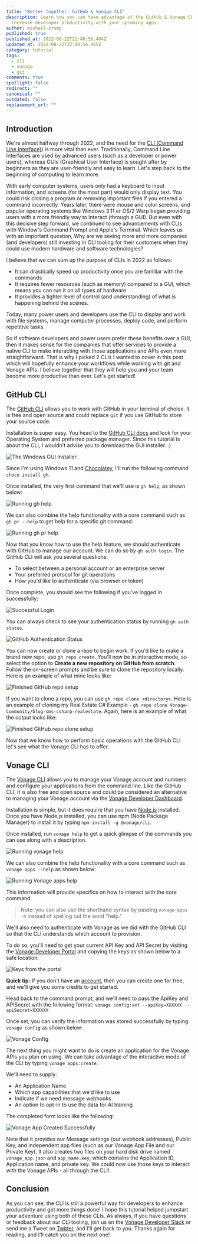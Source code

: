 ```yaml
---
title: "Better together: GitHub & Vonage CLI"
description: Learn how you can take advantage of the GitHub & Vonage CLI to
  increase developer productivity with your upcoming apps.
author: michael-crump
published: true
published_at: 2022-08-22T22:40:56.404Z
updated_at: 2022-08-22T22:40:56.465Z
category: tutorial
tags:
  - cli
  - vonage
  - git
comments: true
spotlight: false
redirect: ""
canonical: ""
outdated: false
replacement_url: ""
---
```

## Introduction

We're almost halfway through 2022, and the need for the [CLI (Command Line Interface)](https://en.wikipedia.org/wiki/Command-line_interface)) is more vital than ever. Traditionally, Command Line Interfaces are used by advanced users (such as a developer or power users), whereas GUIs (Graphical User Interface) is sought after by beginners as they are user-friendly and easy to learn. Let's step back to the beginning of computing to learn more.

With early computer systems, users only had a keyboard to input information, and screens (for the most part) would only display text. You could risk closing a program or removing important files if you entered a command incorrectly. Years later, there were mouse and color screens, and popular operating systems like Windows 3.11 or OS/2 Warp began providing users with a more friendly way to interact (through a GUI). But even with this decisive step forward, we continued to see advancements with CLIs with Window's Command Prompt and Apple's Terminal. Which leaves us with an important question, Why are we seeing more and more companies (and developers) still investing in CLI tooling for their customers when they could use modern hardware and software technologies?

I believe that we can sum up the purpose of CLIs in 2022 as follows: 

* It can drastically speed up productivity once you are familiar with the commands
* It requires fewer resources (such as memory) compared to a GUI, which means you can run it on all types of hardware
* It provides a tighter level of control (and understanding) of what is happening behind the scenes.

Today, many power users and developers use the CLI to display and work with file systems, manage computer processes, deploy code, and perform repetitive tasks.

So if software developers and power users prefer these benefits over a GUI, then it makes sense for the companies that offer services to provide a native CLI to make interacting with those applications and APIs even more straightforward. That is why I picked 2 CLIs I wanted to cover in this post which will hopefully enhance your workflows while working with git and Vonage APIs. I believe together that they will help you and your team become more productive than ever. Let's get started!

## GitHub CLI

The [GitHub CLI](https://cli.github.com/) allows you to work with GitHub in your terminal of choice. It is free and open source and could replace `git` if you use GitHub to store your source code.

Installation is super easy. You head to the  [GitHub CLI docs](https://github.com/cli/cli#installation) and look for your Operating System and preferred package manager. Since this tutorial is about the CLI, I wouldn't advise you to download the GUI installer. :) 

![The Windows GUI Installer](/content/blog/better-together-github-vonage-cli/windowsinstaller.png)

Since I'm using Windows 11 and [Chocolatey](https://chocolatey.org/), I'll run the following command `choco install gh`. 

Once installed, the very first command that we'll use is `gh help`, as shown below: 

![Running gh help](/content/blog/better-together-github-vonage-cli/gh-help.png)

We can also combine the help functionality with a core command such as `gh pr --help` to get help for a specific git command:

![Running gh pr help](/content/blog/better-together-github-vonage-cli/gh-pr-help.png)

Now that you know how to use the help feature, we should authenticate with GitHub to manage our account. We can do so by `gh auth login`. The GitHub CLI will ask you several questions: 

* To select between a personal account or an enterprise server 
* Your preferred protocol for git operations
* How you'd like to authenticate (via browser or token)

Once complete, you should see the following if you've logged in successfully:

![Successful Login](/content/blog/better-together-github-vonage-cli/gh-setup.png)

You can always check to see your authentication status by running `gh auth status`. 

![GitHub Authentication Status](/content/blog/better-together-github-vonage-cli/gh-auth-status.png)

You can now create or clone a repo to begin work. If you'd like to make a brand new repo, use `gh repo create`. You'll now be in interactive mode, so select the option to **Create a new repository on GitHub from scratch**. Follow the on-screen prompts and be sure to clone the repository locally. Here is an example of what mine looks like:

![Finished GitHub repo setup ](/content/blog/better-together-github-vonage-cli/gh-repo-create.png)

If you want to clone a repo, you can use `gh repo clone <directory>`. Here is an example of cloning my Real Estate C# Example - `gh repo clone Vonage-Community/blog-sms-csharp-realestate`. Again, here is an example of what the output looks like:

![Finished GitHub repo clone setup ](/content/blog/better-together-github-vonage-cli/gh-repo-clone.png)

Now that we know how to perform basic operations with the GitHub CLI let's see what the Vonage CLI has to offer. 

## Vonage CLI

The [Vonage CLI](https://github.com/Vonage/vonage-cli) allows you to manage your Vonage account and numbers and configure your applications from the command line. Like the GitHub CLI, it is also free and open source and could be considered an alternative to managing your Vonage account via the [Vonage Developer Dashboard](https://developer.vonage.com).

Installation is simple, but it does require that you have [Node.js](https://nodejs.org/) installed. Once you have Node.js installed, you can use npm (Node Package Manager) to install it by typing `npm install -g @vonage/cli`. 

Once installed, run `vonage help` to get a quick glimpse of the commands you can use along with a description. 

![Running vonage help](/content/blog/better-together-github-vonage-cli/vonage-help.png)

We can also combine the help functionality with a core command such as `vonage apps --help` as shown below:

![Running Vonage apps help](/content/blog/better-together-github-vonage-cli/vonage-apps-help.png)

This information will provide specifics on how to interact with the core command. 

> Note: you can also use the shorthand syntax by passing `vonage apps -h` instead of spelling out the word "help." 

We'll also need to authenticate with Vonage as we did with the GitHub CLI so that the CLI understands which account to provision.

To do so, you'll need to get your current API Key and API Secret by visiting the [Vonage Developer Portal](https://developer.vonage.com) and copying the keys as shown below to a safe location. 

![Keys from the portal](/content/blog/better-together-github-vonage-cli/apidashboard.png)

**Quick tip:** If you don't have an [account](https://developer.vonage.com), then you can create one for free, and we'll give you some credits to get started. 

Head back to the command prompt, and we'll need to pass the ApiKey and APISecret with the following format: `vonage config:set --apiKey=XXXXXX --apiSecret=XXXXXX`

Once set, you can verify the information was stored successfully by typing `vonage config` as shown below:

![Vonage Config](/content/blog/better-together-github-vonage-cli/vonage-config.png)

The next thing you might want to do is create an application for the Vonage APIs you plan on using. We can take advantage of the interactive mode of the CLI by typing `vonage apps:create`. 

We'll need to supply:

* An Application Name
* Which app capabilities that we'd like to use
* Indicate if we need message webhooks
* An option to opt-in to use the data for AI training

The completed form looks like the following:

![Vonage App Created Successfully](/content/blog/better-together-github-vonage-cli/vonage-app-created-successfully.png)

Note that it provides our Message settings (our webhook addresses), Public Key, and independent app files (such as our Vonage App File and our Private Key). It also creates two files on your hard disk drive named `vonage_app.json` and `app_name.key`, which contains the Application ID, Application name, and private key. We could now use those keys to interact with the Vonage APIs - all through the CLI!

## Conclusion

As you can see, the CLI is still a powerful way for developers to enhance productivity and get more things done! I hope this tutorial helped jumpstart your adventure using both of these CLIs. As always, if you have questions or feedback about our CLI tooling, join us on the [Vonage Developer Slack](https://developer.vonage.com/community/slack) or send me a Tweet on [Twitter](https://twitter.com/mbcrump), and I'll get back to you. Thanks again for reading, and I'll catch you on the next one!